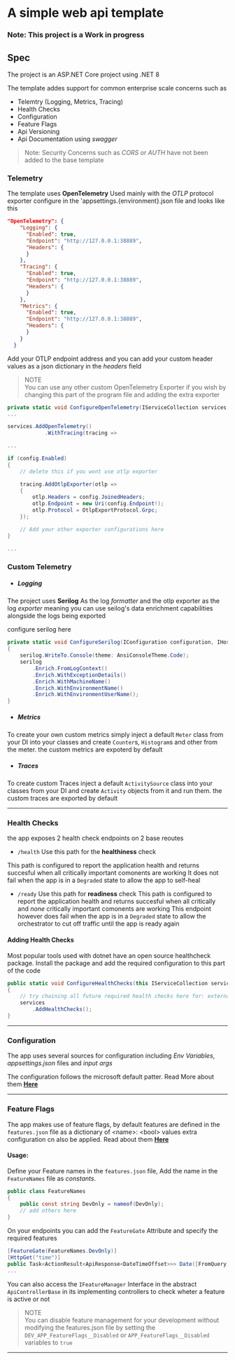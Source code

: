 # A simple web api template
### Note: This project is a Work in progress

## Spec

The project is an ASP.NET Core project using .NET 8

The template addes support for common enterprise scale concerns such as 
- Telemtry (Logging, Metrics, Tracing)
- Health Checks
- Configuration
- Feature Flags
- Api Versioning
- Api Documentation using _swagger_

> Note:
  Security Concerns such as _CORS_ or _AUTH_ have not been added to the base template

### Telemetry
The template uses __OpenTelemetry__ Used mainly with the _OTLP_ protocol exporter configure in the 'appsettings.{environment}.json file and looks like this

```json
"OpenTelemetry": {
    "Logging": {
      "Enabled": true,
      "Endpoint": "http://127.0.0.1:38889",
      "Headers": {
      }
    },
    "Tracing": {
      "Enabled": true,
      "Endpoint": "http://127.0.0.1:38889",
      "Headers": {
      }
    },
    "Metrics": {
      "Enabled": true,
      "Endpoint": "http://127.0.0.1:38889",
      "Headers": {
      }
    }
  }
```

Add your OTLP endpoint address and you can add your custom header values as a json dictionary in the _headers_ field

> NOTE <br/>
  You can use any other custom OpenTelemetry Exporter if you wish by changing this part of the program file and adding the extra exporter

```c#
private static void ConfigureOpenTelemetry(IServiceCollection services, IConfiguration configuration, IHostEnvironment env)
...

services.AddOpenTelemetry()
            .WithTracing(tracing =>

...

if (config.Enabled)
{
    // delete this if you wont use otlp exporter

    tracing.AddOtlpExporter(otlp =>
    {
        otlp.Headers = config.JoinedHeaders;
        otlp.Endpoint = new Uri(config.Endpoint!);
        otlp.Protocol = OtlpExportProtocol.Grpc;
    });

    // Add your other exporter configurations here
}

...
```

### Custom Telemetry

- ##### Logging

The project uses __Serilog__ As the log _formatter_ and the otlp exporter as the log _exporter_
meaning you can use seilog's data enrichment capabilities alongside the logs being exported

configure serilog here

```c#
private static void ConfigureSerilog(IConfiguration configuration, IHostEnvironment env, IServiceProvider sp, LoggerConfiguration serilog)
{
    serilog.WriteTo.Console(theme: AnsiConsoleTheme.Code);
    serilog
        .Enrich.FromLogContext()
        .Enrich.WithExceptionDetails()
        .Enrich.WithMachineName()
        .Enrich.WithEnvironmentName()
        .Enrich.WithEnvironmentUserName();
}
```

- ##### Metrics

To create your own custom metrics simply inject a default `Meter` class from your DI into your classes and create `Counter`s, `Histogram`s and other from the meter. the custom metrics are expoterd by default

- ##### Traces

To create custom Traces inject a default `ActivitySource` class into your classes from your DI and create `Activity` objects from it and run them.
the custom traces are exported by default

<hr />

### Health Checks

the app exposes 2 health check endpoints on 2 base reoutes

- `/health` Use this path for the __healthiness__ check

This path is configured to report the application health and returns succesful when all critically important comonents are working
It does not fail when the app is in a `Degraded` state to allow the app to self-heal


- `/ready` Use this path for __readiness__ check
This path is configured to report the application health and returns succesful when all critically and _none_ critically important comonents are working
This endpoint however does fail when the app is in a `Degraded` state to allow the orchestrator to cut off traffic until the app is ready again

#### Adding Health Checks

Most popular tools used with dotnet have an open source healthcheck package. Install the package and add the required configuration to this part of the code

```c#
public static void ConfigureHealthChecks(this IServiceCollection services, IConfiguration configuration, IHostEnvironment env)
{
    // try chaining all future required health checks here for: external services, databases, etc
    services
        .AddHealthChecks();
}
```

<hr />

### Configuration

The app uses several sources for configuration including _Env Variables_, _appsettings.json_ files and _input args_

The configuration follows the microsoft default patter. Read More about them __[Here](https://learn.microsoft.com/en-us/dotnet/core/extensions/configuration)__

<hr />

### Feature Flags
The app makes use of feature flags, by default features are defined in the `features.json` file as a dictionary of &lt;name&gt;: &lt;bool&gt; values
extra configuration cn also be applied. Read about them __[Here](https://learn.microsoft.com/en-us/azure/azure-app-configuration/use-feature-flags-dotnet-core#feature-flag-declaration)__

#### Usage:
Define your Feature names in the `features.json` file, Add the name in the `FeatureNames` file as _constants_.

```c#
public class FeatureNames
{
    public const string DevOnly = nameof(DevOnly);
    // add others here
}
```

On your endpoints you can add the `FeatureGate` Attribute and specify the required features

```c#
[FeatureGate(FeatureNames.DevOnly)]
[HttpGet("time")]
public Task<ActionResult<ApiResponse<DateTimeOffset>>> Date([FromQuery] DatetimeType type)
...
```

You can also access the `IFeatureManager` Interface in the abstract `ApiControllerBase` in its implementing controllers to check wheter a feature is active or not

> NOTE <br />
  You can disable feature management for your development without modifying the features.json file by setting the 
  `DEV_APP_FeatureFlags__Disabled` or `APP_FeatureFlags__Disabled` variables to `true`

  <hr />




